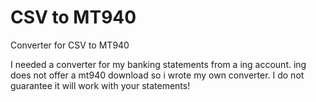 # CSV to MT940
Converter for CSV to MT940

I needed a converter for my banking statements from a ing account. ing does not offer a mt940 download so i wrote my own converter. I do not guarantee it will work with your statements!

